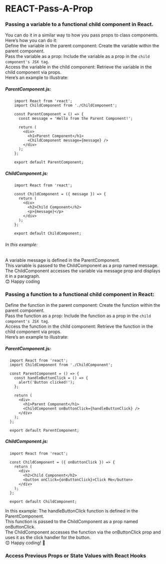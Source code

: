 # REACT-Pass-A-Prop

### Passing a variable to a functional child component in React.<br/>
You can do it in a similar way to how you pass props to class components. Here’s how you can do it:<br/>
Define the variable in the parent component: Create the variable within the parent component.<br/>
Pass the variable as a prop: Include the variable as a prop in the `child component's JSX tag`.<br/>
Access the variable in the child component: Retrieve the variable in the child component via props.<br/>
Here’s an example to illustrate:

##### ParentComponent.js:

        import React from 'react';
        import ChildComponent from './ChildComponent';

        const ParentComponent = () => {
          const message = 'Hello from the Parent Component!';
        
          return (
            <div>
              <h1>Parent Component</h1>
              <ChildComponent message={message} />
            </div>
          );
        };

        export default ParentComponent;
##### ChildComponent.js:

        import React from 'react';
        
        const ChildComponent = ({ message }) => {
          return (
            <div>
              <h2>Child Component</h2>
              <p>{message}</p>
            </div>
          );
        };
        
        export default ChildComponent;


###### In this example:<br/>
A variable message is defined in the ParentComponent.<br/>
This variable is passed to the ChildComponent as a prop named message.<br/>
The ChildComponent accesses the variable via message prop and displays it in a paragraph.<br/>
😊 Happy coding<br/>


### Passing a function to a functional child component in React:

Define the function in the parent component: Create the function within the parent component.<br/>
Pass the function as a prop: Include the function as a prop in the `child component's JSX tag`.<br/>
Access the function in the child component: Retrieve the function in the child component via props.<br/>
Here’s an example to illustrate:<br/>

##### ParentComponent.js:

      import React from 'react';
      import ChildComponent from './ChildComponent';
      
      const ParentComponent = () => {
        const handleButtonClick = () => {
          alert('Button clicked!');
        };
      
        return (
          <div>
            <h1>Parent Component</h1>
            <ChildComponent onButtonClick={handleButtonClick} />
          </div>
        );
      };
      
      export default ParentComponent;
##### ChildComponent.js:

      import React from 'react';
      
      const ChildComponent = ({ onButtonClick }) => {
        return (
          <div>
            <h2>Child Component</h2>
            <button onClick={onButtonClick}>Click Me</button>
          </div>
        );
      };
      
      export default ChildComponent;

In this example:
The handleButtonClick function is defined in the ParentComponent.<br/>
This function is passed to the ChildComponent as a prop named onButtonClick.<br/>
The ChildComponent accesses the function via the onButtonClick prop and uses it as the click handler for the button.<br/>
😊 Happy coding! 🎨 <br/>

### Access Previous Props or State Values with React Hooks


